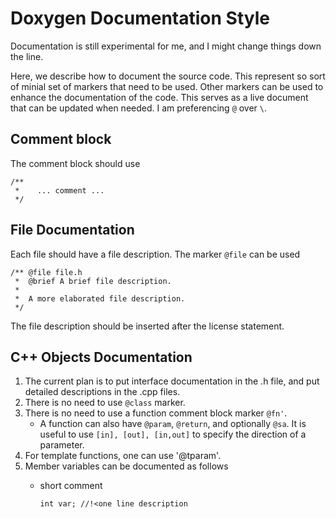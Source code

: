 # Doxygen Documentation Style

Documentation is still experimental for me, and I might change things down the line.

Here, we describe how to document the source code. This represent so sort of minial set of markers that need to be used. Other markers can be used to enhance the documentation of the code. This serves as a live document that can be updated when needed.
I am preferencing `@` over `\`.

## Comment block

The comment block should use

```
/**
 *    ... comment ...
 */
```

## File Documentation

Each file should have a file description.  The marker `@file` can be used

```
/** @file file.h
 *  @brief A brief file description.
 * 
 *  A more elaborated file description.
 */
```

The file description should be inserted after the license statement.

## C++ Objects Documentation

1. The current plan is to put interface documentation in the .h file,
   and put detailed descriptions in the .cpp files.
2. There is no need to use `@class` marker.
3. There is no need to use a function comment block marker `@fn'`. 
    * A function can also have `@param`, `@return`, and optionally `@sa`. 
    It is useful to use `[in], [out], [in,out]` to specify the direction of 
    a parameter.
4. For template functions, one can use '@tparam'.
5. Member variables can be documented as follows 
    * short comment

        ```
        int var; //!<one line description
        ````